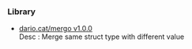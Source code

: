 ### Library
- [dario.cat/mergo v1.0.0](https://github.com/darccio/mergo)  
  Desc : Merge same struct type with different value

